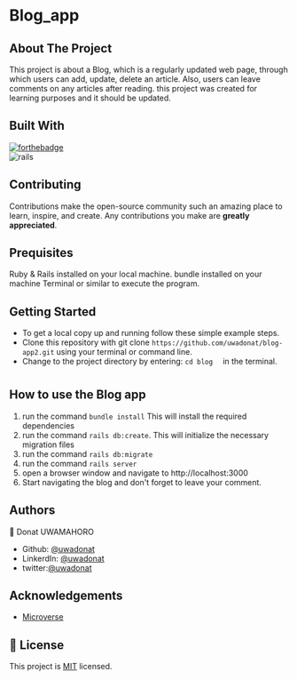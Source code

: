 # Blog_app



## About The Project

This project is about a Blog, which is a regularly updated web page, through which users can add, update, delete an article. Also, users can leave comments on any articles after reading. this project was created for learning purposes and it should be updated.



## Built With


[![forthebadge](https://forthebadge.com/images/badges/made-with-ruby.svg)](https://forthebadge.com) </br>
![rails](https://img.shields.io/badge/Ruby_on_Rails-CC0000?style=for-the-badge&logo=ruby-on-rails&logoColor=white)



## Contributing

Contributions make the open-source community such an amazing place to learn, inspire, and create. Any contributions you make are **greatly appreciated**.



## Prequisites

Ruby & Rails installed on your local machine.
bundle installed on your machine
Terminal or similar to execute the program.



## Getting Started


- To get a local copy up and running follow these simple example steps.
- Clone this repository with git clone ```https://github.com/uwadonat/blog-app2.git``` using your terminal or command line.
- Change to the project directory by entering: ```cd blog  ``` in the terminal.

#

## How to use the Blog app
1. run the command ```bundle install```   This will install the required dependencies
2. run the command ```rails db:create```. This will initialize the necessary migration files
3. run the command ```rails db:migrate``` 
4. run the command ```rails server```
5. open a browser window and navigate to http://localhost:3000
6. Start navigating the blog and don't forget to leave your comment.



## Authors

👤 Donat UWAMAHORO

- Github: [@uwadonat](https://github.com/uwadonat)
- LinkerdIn: [@uwadonat](https://www.linkedin.com/in/uwadonat/)
- twitter:[@uwadonat](https://twitter.com/uwamahoroDonat)




## Acknowledgements

* [Microverse](https://www.microverse.org/)



## 📝 License

This project is [MIT](https://choosealicense.com/licenses/mit/) licensed.

